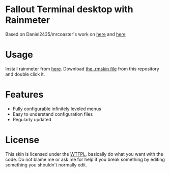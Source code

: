 # Fallout Terminal desktop with Rainmeter
Based on Daniel2435/mrcoaster's work on [here](http://mrcoaster.deviantart.com/art/Fallout-Terminal-1-1-2-576429409) and [here](https://redd.it/3vmvvp)

# Usage
Install rainmeter from [here](https://www.rainmeter.net/). Download [the .rmskin file](https://github.com/eyezis/Rainmeter-Fallout-Terminal/blob/master/Fallout%20Terminal%20v2_v1.0.1.rmskin?raw=true) from this repository and double click it.

# Features
* Fully configurable infinitely leveled menus
* Easy to understand configuration files
* Regularly updated

# License
This skin is licensed under the [WTFPL](http://www.wtfpl.net/), basically do what you want with the code. Do not blame me or ask me for help if you break something by editing something you shouldn't normally edit.
